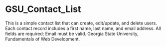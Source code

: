 GSU_Contact_List
============
This is a simple contact list that can create, edit/update, and delete users. Each contact record includes a first name, last name, and email address. All fields are required; Email must be valid. Georgia State University, Fundamentals of Web Development.
